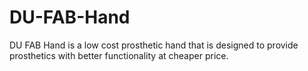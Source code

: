 # DU-FAB-Hand
DU FAB Hand is a low cost prosthetic hand that is designed to provide prosthetics with better functionality at cheaper price.

